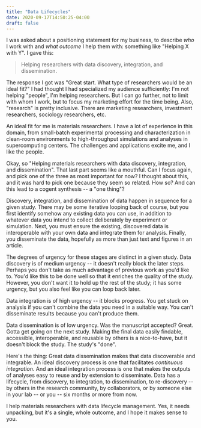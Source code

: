 ```yaml
---
title: "Data Lifecycles"
date: 2020-09-17T14:50:25-04:00
draft: false
---
```


I was asked about a positioning statement for my business, to describe *who* I work with
and *what outcome* I help them with: something like "Helping X with Y". I gave this:
> Helping researchers with data discovery, integration, and dissemination.

The response I got was "Great start. What type of researchers would be an ideal fit?" I had thought I
had specialized my audience sufficiently: I'm not helping "people", I'm helping researchers. But I can go
further, not to limit with whom I work, but to focus my marketing effort for the time being. Also,
"research" is pretty inclusive. There are marketing researchers, investment researchers,
sociology researchers, etc.

An ideal fit for me is materials researchers. I have a lot of experience in this domain, from
small-batch experimental processing and characterization in clean-room environments to
high-throughput simulations and analyses in supercomputing centers. The challenges and applications
excite me, and I like the people.

Okay, so "Helping materials researchers with data discovery, integration, and dissemination". That last
part seems like a mouthful. Can I focus again, and pick one of the three as most important for now?
I thought about this, and it was hard to pick one because they seem so related. How so? And can this lead
to a cogent synthesis -- a "one thing"?

Discovery, integration, and dissemination of data happen in sequence for a given study. There may be some
iterative looping back of course, but you first identify somehow any existing data you can use,
in addition to whatever data you intend to collect deliberately by experiment or simulation. Next, you
must ensure the existing, discovered data is interoperable with your own data and integrate them
for analysis. Finally, you disseminate the data, hopefully as more than just text and figures in an
article.

The degrees of urgency for these stages are distinct in a given study.
Data discovery is of medium urgency -- it doesn't really block the later steps. Perhaps you don't take
as much advantage of previous work as you'd like to. You'd like this to be done well so that it enriches
the quality of the study. However, you don't want it to hold up the rest of the study; it has some urgency,
but you also feel like you can loop back later.

Data integration is of high urgency -- it blocks progress. You get stuck on analysis if you can't
combine the data you need in a suitable way. You can't disseminate results because you can't produce them.

Data dissemination is of low urgency. Was the manuscript accepted? Great.
Gotta get going on the next study. Making the final data easily findable, accessible, interoperable, and
reusable by others is a nice-to-have, but it doesn't block the study. The study's "done".

Here's the thing: Great data dissemination makes that data discoverable and integrable. An ideal discovery
process is one that facilitates *continuous integration*. And an ideal integration process is one
that makes the outputs of analyses easy to reuse and by extension to disseminate. Data has a lifecycle,
from discovery, to integration, to dissemination, to re-discovery -- by others in the research community,
by collaborators, or by someone else in your lab -- or you -- six months or more from now.

I help materials researchers with data lifecycle management.
Yes, it needs unpacking, but it's a single, whole outcome, and I hope it makes sense to you.
